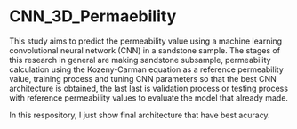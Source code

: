 # CNN_3D_Permaebility
This study aims to predict the permeability value using a machine learning convolutional neural network (CNN) in a sandstone sample. The stages of this research in general are making sandstone subsample, permeability calculation using the Kozeny-Carman equation as a reference permeability value, training process and tuning CNN parameters so that the best CNN architecture is obtained, the last last is validation process or testing process with reference permeability values to evaluate the model that already made.

In this respository, I just show final architecture that have best acuracy.
